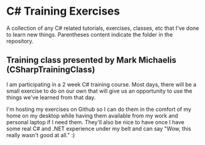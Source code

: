 # C# Training Exercises

A collection of any C# related tutorials, exercises, classes, etc that I've done to learn new things.  Parentheses content indicate the folder in the repository.

## Training class presented by Mark Michaelis (CSharpTrainingClass)

I am participating in a 2 week C# training course.  Most days, there will be a
small exercise to do on our own that will give us an opportunity to use the
things we've learned from that day.

I'm hosting my exercises on Github so I can do them in the comfort of my home
on my desktop while having them available from my work and personal laptop
if I need them.  They'll also be nice to have once I have some real 
C# and .NET experience under my belt and can say "Wow, this really wasn't
good at all."  :)